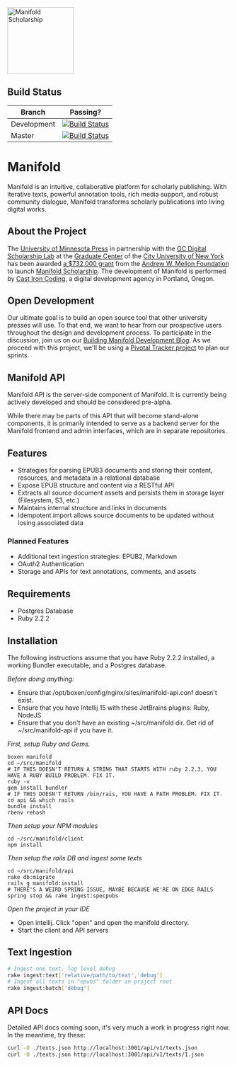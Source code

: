 <a href="http://manifold.umn.edu/">
    <img width="150" src="http://manifold.umn.edu/logo/manifold_avatar-01.png" alt="Manifold Scholarship" />
</a>

## Build Status

Branch       | Passing?
------------ | -------------
Development  | [![Build Status](https://travis-ci.org/ManifoldScholar/manifold-api.svg?branch=development)](https://travis-ci.org/ManifoldScholar/manifold-api)
Master       |[![Build Status](https://travis-ci.org/ManifoldScholar/manifold-api.svg?branch=master)](https://travis-ci.org/ManifoldScholar/manifold-api)

# Manifold
Manifold is an intuitive, collaborative platform for scholarly publishing. With iterative texts, powerful annotation tools, rich media support, and robust community dialogue, Manifold transforms scholarly publications into living digital works.

## About the Project

The [University of Minnesota Press](https://www.upress.umn.edu) in partnership with the [GC Digital Scholarship Lab](https://gcdsl.commons.gc.cuny.edu/) at the [Graduate Center](http://www.gc.cuny.edu/Home) of the [City University of New York](http://cuny.edu) has been awarded [a $732,000 grant](https://mellon.org/grants/grants-database/grants/university-of-minnesota-at-twin-cities/11500644/) from the [Andrew W. Mellon Foundation](https://mellon.org) to launch [Manifold Scholarship](http://manifold.umn.edu). The development of Manifold is performed by [Cast Iron Coding](http://castironcoding.com), a digital development agency in Portland, Oregon.

## Open Development

Our ultimate goal is to build an open source tool that other university presses will use. To that end, we want to hear from our prospective users throughout the design and development process. To participate in the discussion, join us on our [Building Manifold Development Blog](http://manifold.umn.edu). As we proceed with this project, we'll be using a [Pivotal Tracker project](https://www.pivotaltracker.com/n/projects/1457560) to plan our sprints.

## Manifold API

Manifold API is the server-side component of Manifold. It is currently being actively developed and should be considered pre-alpha.

While there may be parts of this API that will become stand-alone components, it is primarily intended to serve as a backend server for the Manifold frontend and admin interfaces, which are in separate repositories.

## Features

* Strategies for parsing EPUB3 documents and storing their content, resources, and metadata in a relational database
* Expose EPUB structure and content via a RESTful API
* Extracts all source document assets and persists them in storage layer (Filesystem, S3, etc.)
* Maintains internal structure and links in documents
* Idempotent import allows source documents to be updated without losing associated data

### Planned Features

* Additional text ingestion strategies: EPUB2, Markdown
* OAuth2 Authentication
* Storage and APIs for text annotations, comments, and assets

## Requirements

* Postgres Database
* Ruby 2.2.2

## Installation

The following instructions assume that you have Ruby 2.2.2 installed, a working Bundler executable, and a Postgres database.

*Before doing anything:*

- Ensure that /opt/boxen/config/nginx/sites/manifold-api.conf doesn't exist.
- Ensure that you have Intellij 15 with these JetBrains plugins: Ruby, NodeJS
- Ensure that you don't have an existing ~/src/manifold dir. Get rid of ~/src/manifold-api if you have it.

*First, setup Ruby and Gems.*

```
boxen manifold
cd ~/src/manifold
# IF THIS DOESN'T RETURN A STRING THAT STARTS WITH ruby 2.2.3, YOU HAVE A RUBY BUILD PROBLEM. FIX IT.
ruby -v
gem install bundler
# IF THIS DOESN'T RETURN /bin/rais, YOU HAVE A PATH PROBLEM. FIX IT.
cd api && which rails
bundle install
rbenv rehash
```

*Then setup your NPM modules*

```
cd ~/src/manifold/client
npm install
```

*Then setup the rails DB and ingest some texts*

```
cd ~/src/manifold/api
rake db:migrate
rails g manifold:install
# THERE'S A WEIRD SPRING ISSUE, MAYBE BECAUSE WE'RE ON EDGE RAILS
spring stop && rake ingest:specpubs
```

*Open the project in your IDE*

- Open intellij. Click "open" and open the manifold directory.
- Start the client and API servers

## Text Ingestion

```bash
# Ingest one text, log level debug
rake ingest:text['relative/path/to/text','debug']
# Ingest all texts in "epubs" folder in project root
rake ingest:batch['debug']
```
## API Docs

Detailed API docs coming soon, it's very much a work in progress right now. In the meantime, try these:

```bash
curl -O ./texts.json http://localhost:3001/api/v1/texts.json
curl -O ./texts.json http://localhost:3001/api/v1/texts/1.json
```
